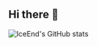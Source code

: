 ## Hi there 👋
![IceEnd's GitHub stats](https://github-immortality.vercel.app/api?username=eamel-yg)
